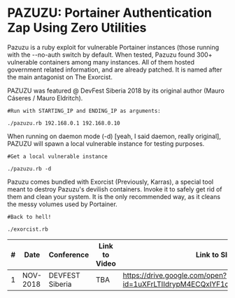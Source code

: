# PAZUZU: Portainer Authentication Zap Using Zero Utilities

Pazuzu is a ruby exploit for vulnerable Portainer instances (those running with the --no-auth switch by default.
When tested, Pazuzu found 300+ vulnerable containers among many instances. All of them hosted government related information, and are already patched. It is named after the main antagonist on The Exorcist.

PAZUZU was featured @ DevFest Siberia 2018 by its original author (Mauro Cáseres / Mauro Eldritch).
```
#Run with STARTING_IP and ENDING_IP as arguments:

./pazuzu.rb 192.168.0.1 192.168.0.10
```

When running on daemon mode (-d) [yeah, I said daemon, really original], PAZUZU will spawn a local vulnerable instance for testing purposes.
```
#Get a local vulnerable instance

./pazuzu.rb -d
```

Pazuzu comes bundled with Exorcist (Previously, Karras), a special tool meant to destroy Pazuzu's devilish containers. Invoke it to safely get rid of them and clean your system. It is the only recommended way, as it cleans the messy volumes used by Portainer.
```
#Back to hell!

./exorcist.rb
```

|#| Date | Conference | Link to Video | Link to Slides |
|---|---|---|---|---|
|1| NOV-2018 | DEVFEST Siberia | TBA | https://drive.google.com/open?id=1uXFrLTIIdrypM4ECQxIYF1dz2iVf1OG6w09eB_KkFnA |
